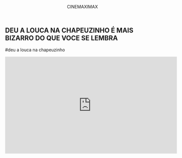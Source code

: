 <html lang="pt-br">

<head>
    <link rel="stylesheet" href="style.css" />
    <title>CINEMAXIMAX</title>
</head>


<body>

<header>CINEMAXIMAX</header>

<section>
<div>
<h1>DEU A LOUCA NA CHAPEUZINHO É MAIS BIZARRO DO QUE VOCE SE LEMBRA</h1>
<p>#deu a louca na chapeuzinho </p>
</div>
</section>


<div>
<iframe width="560" height="315" src="https://www.youtube.com/embed/xT598OJNtRs?si=YfPqGWOTERgGii8T" title="YouTube video player" frameborder="0" allow="accelerometer; autoplay; clipboard-write; encrypted-media; gyroscope; picture-in-picture; web-share" referrerpolicy="strict-origin-when-cross-origin" allowfullscreen></iframe>
</div>

</body>

</html>

